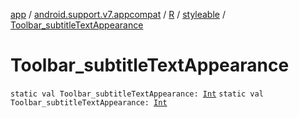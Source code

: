 [app](../../../index.md) / [android.support.v7.appcompat](../../index.md) / [R](../index.md) / [styleable](index.md) / [Toolbar_subtitleTextAppearance](.)

# Toolbar_subtitleTextAppearance

`static val Toolbar_subtitleTextAppearance: `[`Int`](https://kotlinlang.org/api/latest/jvm/stdlib/kotlin/-int/index.html)
`static val Toolbar_subtitleTextAppearance: `[`Int`](https://kotlinlang.org/api/latest/jvm/stdlib/kotlin/-int/index.html)